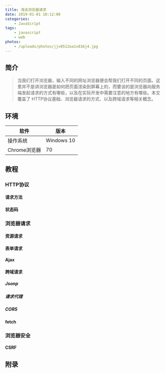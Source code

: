 ```yaml
---
title: 浅谈浏览器请求
date: 2019-01-01 10:12:00
categories: 
    - JavaScript
tags:
    - javascript
    - web
photos:
    - /uploads/photos/jjv8512oa1v816j4.jpg
---
```


## 简介
> 当我们打开浏览器，输入不同的网址浏览器便会帮我们打开不同的页面。这里并不是讲浏览器是如何把页面渲染到屏幕上的，而要谈的是浏览器向服务端发起请求的方式有哪些，以及在实际开发中需要注意的地方有哪些。本文覆盖了 HTTP协议基础、浏览器请求的方式、以及跨域请求等相关概念。

<!-- more -->

## 环境

| 软件 | 版本 |
| ---- | ---- |
| 操作系统 | Windows 10 |
| Chrome浏览器 | 70 |

## 教程

### HTTP协议

#### 请求方法

#### 状态码

### 浏览器请求

#### 资源请求

#### 表单请求

#### Ajax

#### 跨域请求

##### Jsonp

##### 请求代理

##### CORS

#### fetch

### 浏览器安全

#### CSRF

## 附录